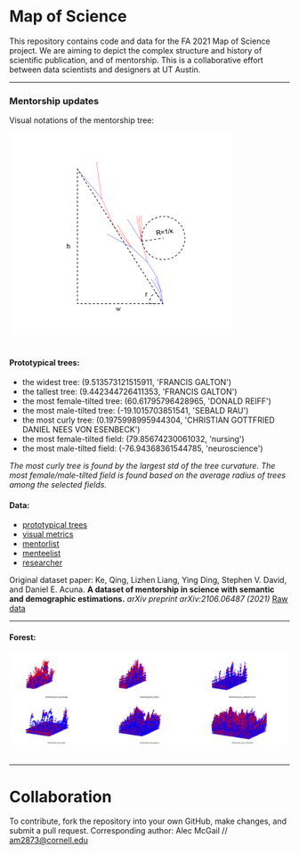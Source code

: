 # Map of Science

This repository contains code and data for the FA 2021 Map of Science project.
We are aiming to depict the complex structure and history of scientific publication, and of mentorship.
This is a collaborative effort between data scientists and designers at UT Austin.

***

### Mentorship updates

Visual notations of the mentorship tree:

<div>
  <img src="https://github.com/JialingJia/scimap-FA-2021/blob/main/mentorship/tree_annotation.png" width = "400"><br><br>
</div>

#### Prototypical trees:
- the widest tree: (9.513573121515911, 'FRANCIS GALTON')
- the tallest tree: (9.442344726411353, 'FRANCIS GALTON')
- the most female-tilted tree: (60.61795796428965, 'DONALD REIFF')
- the most male-tilted tree: (-19.1015703851541, 'SEBALD RAU')
- the most curly tree: (0.1975998995944304, 'CHRISTIAN GOTTFRIED DANIEL NEES VON ESENBECK')
- the most female-tilted field: (79.85674230061032, 'nursing')
- the most male-tilted field: (-76.94368361544785, 'neuroscience')

*The most curly tree is found by the largest std of the tree curvature.*
*The most female/male-tilted field is found based on the average radius of trees among the selected fields.*

#### Data:
- [prototypical trees](https://github.com/JialingJia/scimap-FA-2021/tree/main/mentorship/data/proto)
- [visual metrics](https://github.com/JialingJia/scimap-FA-2021/tree/main/mentorship/visual_metrics)
- [mentorlist](https://github.com/JialingJia/scimap-FA-2021/blob/main/mentorship/data/mentoradjacentlist.zip)
- [menteelist](https://github.com/JialingJia/scimap-FA-2021/blob/main/mentorship/data/menteeadjacentlist.zip)
- [researcher](https://github.com/JialingJia/scimap-FA-2021/blob/main/mentorship/data/researcherGender1.zip)

Original dataset paper: Ke, Qing, Lizhen Liang, Ying Ding, Stephen V. David, and Daniel E. Acuna. **A dataset of mentorship in science with semantic and demographic estimations.** *arXiv preprint arXiv:2106.06487 (2021)* [Raw data](https://zenodo.org/record/4917086)

***

#### Forest:
<div align='center'>
  <img src="https://github.com/JialingJia/scimap-FA-2021/blob/main/mentorship/visualization/6_discipline.png" width = "800"><br><br>
</div>

***

# Collaboration

To contribute, fork the repository into your own GitHub, make changes, and submit a pull request.
Corresponding author: Alec McGail // am2873@cornell.edu
